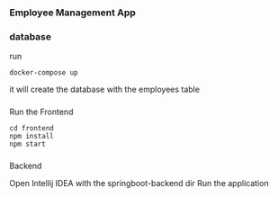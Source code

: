 ### Employee Management App

### database

run

```
docker-compose up
```

it will create the database with the employees table

###

Run the Frontend

```
cd frontend
npm install
npm start
```

###

Backend

Open Intellij IDEA with the springboot-backend dir
Run the application
